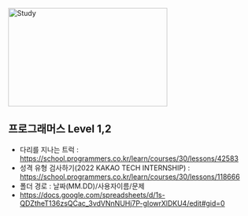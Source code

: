 
<img src="https://user-images.githubusercontent.com/48742378/188807515-acd7d68d-4ca4-4381-99d6-d78e065ccd50.jpg" text-align="center" width="80%" height="200px" title="Study" alt="Study"></img><br />

## 프로그래머스 Level 1,2 <br />
- 다리를 지나는 트럭 : https://school.programmers.co.kr/learn/courses/30/lessons/42583
- 성격 유형 검사하기(2022 KAKAO TECH INTERNSHIP) : https://school.programmers.co.kr/learn/courses/30/lessons/118666
- 폴더 경로 : 날짜(MM.DD)/사용자이름/문제
- https://docs.google.com/spreadsheets/d/1s-QDZtheT136zsQCac_3vdVNnNUHj7P-gIowrXlDKU4/edit#gid=0
